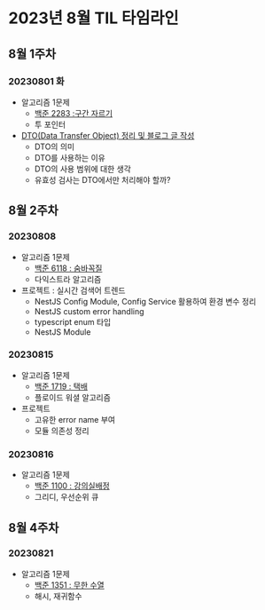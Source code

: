 # 2023년 8월 TIL 타임라인

## 8월 1주차

### 20230801 화

* 알고리즘 1문제
  * [백준 2283 :구간 자르기](https://www.acmicpc.net/problem/2283)
  * 투 포인터
* [DTO(Data Transfer Object) 정리 및 블로그 글 작성](https://velog.io/@calm0_0/DTO)
  * DTO의 의미
  * DTO를 사용하는 이유
  * DTO의 사용 범위에 대한 생각
  * 유효성 검사는 DTO에서만 처리해야 할까?


## 8월 2주차

### 20230808

* 알고리즘 1문제
  * [백준 6118 : 숨바꼭질](https://www.acmicpc.net/problem/6118)
  * 다익스트라 알고리즘
* 프로젝트 : 실시간 검색어 트렌드
  * NestJS Config Module, Config Service 활용하여 환경 변수 정리
  * NestJS custom error handling
  * typescript enum 타입
  * NestJS Module

### 20230815

* 알고리즘 1문제
  * [백준 1719 : 택배](https://www.notion.so/1719-6a39e1cc8a944817b28e6bf620b2d53e)
  * 플로이드 워셜 알고리즘
* 프로젝트
  * 고유한 error name 부여
  * 모듈 의존성 정리

### 20230816

* 알고리즘 1문제
  * [백준 1100 : 강의실배정](https://www.acmicpc.net/problem/11000)
  * 그리디, 우선순위 큐


## 8월 4주차

### 20230821

* 알고리즘 1문제
  * [백준 1351 : 무한 수열](https://www.acmicpc.net/problem/1351)
  * 해시, 재귀함수